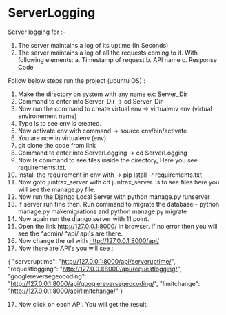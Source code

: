 # ServerLogging

Server logging for :-
  1. The server maintains a log of its uptime (In Seconds) 
  2. The server maintains a log of all the requests coming to it. With
     following elements:
       a. Timestamp of request
       b. API name
       c. Response Code

Follow below steps run the project (ubuntu OS) :

1. Make the directory on system with any name ex: Server_Dir
2. Command to enter into Server_Dir ->  cd Server_Dir 
3. Now run the command to create virtual env -> virtualenv env (virtual environement name)
4. Type ls to see env is created.
5. Now activate env with command -> source env/bin/activate
6. You are now in virtualenv (env).
7. git clone the code from link 
7. Command to enter into ServerLogging -> cd ServerLogging
8. Now ls command to see files inside the directory, Here you see requirements.txt.
9. Install the requirement in env with -> pip istall -r requirements.txt
10. Now goto juntrax_server with cd juntrax_server. ls to see files here you will see the manage.py file.
11. Now run the Django Local Server with python manage.py runserver
12. If server run fine then. Run command to migrate the database - python manage.py makemigrations and 
    python manage.py migrate
13. Now again run the django server with 11 point.
14. Open the link http://127.0.0.1:8000/ in browser. If no error then you will see the 
    ^admin/
    ^api/
    api's are there.
15. Now change the url with http://127.0.0.1:8000/api/
16. Now there are API's you will see : 

{
    "serveruptime": "http://127.0.0.1:8000/api/serveruptime/",
    "requestlogging": "http://127.0.0.1:8000/api/requestlogging/",
    "googlereversegeocoding": "http://127.0.0.1:8000/api/googlereversegeocoding/",
    "limitchange": "http://127.0.0.1:8000/api/limitchange/"
}

17. Now click on each API. You will get the result.
